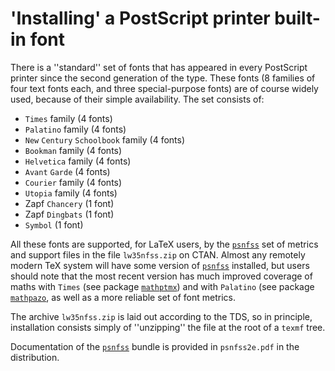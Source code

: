 # 'Installing' a PostScript printer built-in font

There is a ''standard'' set of fonts that has appeared in every PostScript
printer since the second generation of the type.  These fonts
(8&nbsp;families of four text fonts each, and three special-purpose fonts)
are of course widely used, because of their simple availability.  The
set consists of:
  

-  `Times` family (4 fonts)
-  `Palatino` family (4 fonts)
-  `New` `Century` `Schoolbook` family (4 fonts)
-  `Bookman` family (4 fonts)
-  `Helvetica` family (4 fonts)
-  `Avant` `Garde` (4 fonts)
-  `Courier` family (4 fonts)
-  `Utopia` family (4 fonts)
-  Zapf `Chancery` (1 font)
-  Zapf `Dingbats` (1 font)
-  `Symbol` (1 font)

All these fonts are supported, for LaTeX users, by the
[`psnfss`](http://ctan.org/pkg/psnfss) set of metrics and support files in the file
`lw35nfss.zip` on CTAN.  Almost any remotely modern TeX
system will have some version of [`psnfss`](http://ctan.org/pkg/psnfss) installed, but
users should note that the most recent version has much improved
coverage of maths with `Times` (see package
[`mathptmx`](http://ctan.org/pkg/mathptmx)) and with `Palatino` (see package
[`mathpazo`](http://ctan.org/pkg/mathpazo), as well as a more reliable set of font metrics.

The archive `lw35nfss.zip` is laid out according to the
TDS, so in principle, installation consists simply of
''unzipping'' the file at the root of a `texmf` tree.

Documentation of the [`psnfss`](http://ctan.org/pkg/psnfss) bundle is provided in
`psnfss2e.pdf` in the distribution.

